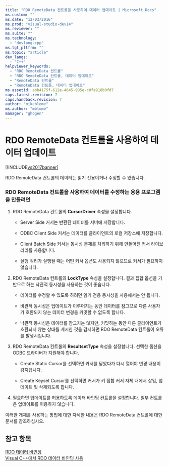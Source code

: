 ```yaml
---
title: "RDO RemoteData 컨트롤을 사용하여 데이터 업데이트 | Microsoft Docs"
ms.custom: ""
ms.date: "12/03/2016"
ms.prod: "visual-studio-dev14"
ms.reviewer: ""
ms.suite: ""
ms.technology: 
  - "devlang-cpp"
ms.tgt_pltfrm: ""
ms.topic: "article"
dev_langs: 
  - "C++"
helpviewer_keywords: 
  - "RDO RemoteData 컨트롤"
  - "RDO RemoteData 컨트롤, 데이터 업데이트"
  - "RemoteData 컨트롤"
  - "RemoteData 컨트롤, 데이터 업데이트"
ms.assetid: abb4175f-612e-4645-905e-c0fa918b0fd7
caps.latest.revision: 7
caps.handback.revision: 7
author: "mikeblome"
ms.author: "mblome"
manager: "ghogen"
---
```

# RDO RemoteData 컨트롤을 사용하여 데이터 업데이트
[!INCLUDE[vs2017banner](../../assembler/inline/includes/vs2017banner.md)]

RDO RemoteData 컨트롤의 데이터는 읽기 전용이거나 수정할 수 있습니다.  
  
### RDO RemoteData 컨트롤을 사용하여 데이터를 수정하는 응용 프로그램을 만들려면  
  
1.  RDO RemoteData 컨트롤의 **CursorDriver** 속성을 설정합니다.  
  
    -   Server Side 커서는 반환된 데이터를 서버에 저장합니다.  
  
    -   ODBC Client Side 커서는 데이터를 클라이언트의 로컬 저장소에 저장합니다.  
  
    -   Client Batch Side 커서는 동시성 문제를 처리하기 위해 만들어진 커서 라이브러리를 사용합니다.  
  
    -   실행 쿼리가 실행될 때는 어떤 커서 옵션도 사용되지 않으므로 커서가 필요하지 않습니다.  
  
2.  RDO RemoteData 컨트롤의 **LockType** 속성을 설정합니다.  결과 집합 옵션을 기반으로 하는 낙관적 동시성을 사용하는 것이 좋습니다.  
  
    -   데이터를 수정할 수 있도록 하려면 읽기 전용 동시성을 사용해서는 안 됩니다.  
  
    -   비관적 동시성은 업데이트가 이루어지는 동안 데이터를 잠그므로 다른 사용자가 호환되지 않는 데이터 변경을 커밋할 수 없도록 합니다.  
  
    -   낙관적 동시성은 데이터를 잠그지는 않지만, 커밋하는 동안 다른 클라이언트가 호환되지 않는 상태를 게시한 것을 감지하면 RDO RemoteData 컨트롤이 오류를 발생시킵니다.  
  
3.  RDO RemoteData 컨트롤의 **ResultsetType** 속성을 설정합니다.  선택한 옵션을 ODBC 드라이버가 지원해야 합니다.  
  
    -   Create Static Cursor를 선택하면 커서를 닫았다가 다시 열어야 변경 내용이 감지됩니다.  
  
    -   Create Keyset Cursor를 선택하면 커서가 키 집합 커서 자체 내에서 삽입, 업데이트 및 삭제되도록 합니다.  
  
4.  필요하면 업데이트를 허용하도록 데이터 바인딩 컨트롤을 설정합니다.  일부 컨트롤은 업데이트를 허용하지 않습니다.  
  
 이러한 개체를 사용하는 방법에 대한 자세한 내용은 RDO RemoteData 컨트롤에 대한 문서를 참조하십시오.  
  
## 참고 항목  
 [RDO 데이터 바인딩](../../data/ado-rdo/rdo-databinding.md)   
 [Visual C\+\+에서 RDO 데이터 바인딩 사용](../../data/ado-rdo/using-rdo-databinding-in-visual-cpp.md)